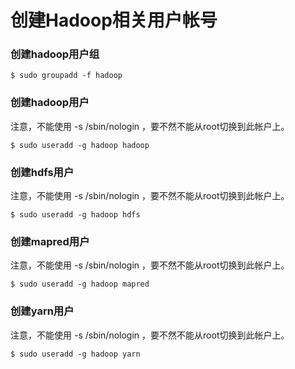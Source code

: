 创建Hadoop相关用户帐号
=================================================================================
### 创建hadoop用户组
```shell
$ sudo groupadd -f hadoop
```

### 创建hadoop用户
注意，不能使用 -s /sbin/nologin ，要不然不能从root切换到此帐户上。
```shell
$ sudo useradd -g hadoop hadoop
```

### 创建hdfs用户
注意，不能使用 -s /sbin/nologin ，要不然不能从root切换到此帐户上。
```shell
$ sudo useradd -g hadoop hdfs
```

### 创建mapred用户
注意，不能使用 -s /sbin/nologin ，要不然不能从root切换到此帐户上。
```shell
$ sudo useradd -g hadoop mapred
```

### 创建yarn用户
注意，不能使用 -s /sbin/nologin ，要不然不能从root切换到此帐户上。
```shell
$ sudo useradd -g hadoop yarn
```
